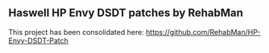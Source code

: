 ## Haswell HP Envy DSDT patches by RehabMan

This project has been consolidated here: https://github.com/RehabMan/HP-Envy-DSDT-Patch


